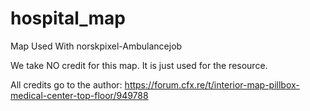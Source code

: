 # hospital_map
Map Used With norskpixel-Ambulancejob

We take NO credit for this map. It is just used for the resource.

All credits go to the author: https://forum.cfx.re/t/interior-map-pillbox-medical-center-top-floor/949788